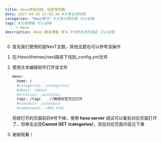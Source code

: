 ```yaml
---
title: Hexo添加归档、标签等页面
date: 2017-04-25 22:55:34 #文章生成時間
categories: "Hexo学习" #文章分類目錄 可以省略
tags: #文章標籤 可以省略
     - Hexo
description: Hexo 静态博客 学习 #你對本頁的描述 可以省略
---
```


0. 首先我们使用的是NexT主题，其他主题也可以参考该操作

1. 在/Hexo/themes/next路径下找到_config.yml文件

2. 使用文本编辑软件打开该文件

    ``` bash
    menu:
      home: /
      #categories: /categories
      #about: /about
      #archives: /archives
      tags: /tags    //确保标签页已打开
      #schedule: /schedule     
      #commonweal: /404.html
    ```  
    将欲打开的页面前的#号干掉，使用 **hexo server** 调试可以看到对应页面打开了，但单击出现**Cannot GET /categories/**，添加对应页面内容见下章

3. 谢谢观看！
